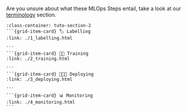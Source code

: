 Are you unsure about what these MLOps Steps entail, take a look at our [terminology](/reference/terminology) section.

````{grid}  1 1 4 4
:class-container: tuto-section-2
```{grid-item-card} 🏷 Labelling
:link: ./1_labelling.html

```
```{grid-item-card} 💪🏽 Training
:link: ./2_training.html

```
```{grid-item-card} 👨🏽‍💻 Deploying
:link: ./3_deploying.html

```
```{grid-item-card} 📊 Monitoring
:link: ./4_monitoring.html
```
````